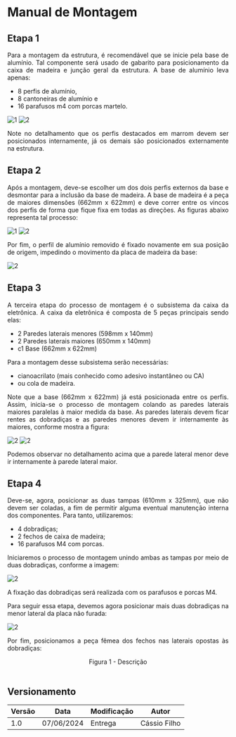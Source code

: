 # Manual de Montagem

## Etapa 1

<p style="text-align: justify;">
Para a montagem da estrutura, é recomendável que se inicie pela base de alumínio. Tal componente será usado de gabarito para posicionamento da caixa de madeira e junção geral da estrutura. A base de alumínio leva apenas:
</p>

* 8 perfis de alumínio,
* 8 cantoneiras de alumínio e 
* 16 parafusos m4 com porcas martelo.

![1](imagens/Manual_montagem_1.png)
![2](imagens/Manual_montagem_2.png)

<p style="text-align: justify;">
Note no detalhamento que os perfis destacados em marrom devem ser posicionados internamente, já os demais são posicionados externamente na estrutura.
</p>

## Etapa 2

<p style="text-align: justify;">
 Após a montagem, deve-se escolher um dos dois perfis externos da base e desmontar para a inclusão da base de madeira. A base de madeira é a peça de maiores dimensões (662mm x 622mm) e deve correr entre os vincos dos perfis de forma que fique fixa em todas as direções. As figuras abaixo representa tal processo:
</p>

![1](imagens/Manual_montagem_3.png)
![2](imagens/Manual_montagem_4.png)

<p style="text-align: justify;">
 Por fim, o perfil de alumínio removido é fixado novamente em sua posição de origem, impedindo o movimento da placa de madeira da base:
</p>

![2](imagens/Manual_montagem_5.png)

## Etapa 3

<p style="text-align: justify;">
 A terceira etapa do processo de montagem é o subsistema da caixa da eletrônica. A caixa da eletrônica é composta de 5 peças principais sendo elas: 
</p>

* 2 Paredes laterais menores (598mm x 140mm)
* 2 Paredes laterais maiores (650mm x 140mm)
* c1 Base (662mm x 622mm)

Para a montagem desse subsistema serão necessárias: 

* cianoacrilato (mais conhecido como adesivo instantâneo ou CA) 
* ou cola de madeira.

<p style="text-align: justify;">
 Note que a base (662mm x 622mm) já está posicionada entre os perfis. Assim, inicia-se o processo de montagem colando as paredes laterais maiores paralelas à maior medida da base. As paredes laterais devem ficar rentes as dobradiças e as paredes menores devem ir internamente às maiores, conforme mostra a figura:
</p>

![2](imagens/Manual_montagem_6.png)
![2](imagens/Manual_montagem_7.png)

<p style="text-align: justify;">
Podemos observar no detalhamento acima que a parede lateral menor deve ir internamente à parede lateral maior.
</p>


## Etapa 4

<p style="text-align: justify;">
Deve-se, agora, posicionar as duas tampas (610mm x 325mm), que não devem ser coladas, a fim de permitir alguma eventual manutenção interna dos componentes. Para tanto, utilizaremos:
</p>

* 4 dobradiças;
* 2 fechos de caixa de madeira;
* 16 parafusos M4 com porcas. 

<p style="text-align: justify;">
Iniciaremos o processo de montagem unindo ambas as tampas por meio de duas dobradiças, conforme a imagem:
</p>

![2](imagens/Manual_montagem_8.png)

<p style="text-align: justify;">
A fixação das dobradiças será realizada com os parafusos e porcas M4.
</p>

<p style="text-align: justify;">
Para seguir essa etapa, devemos agora posicionar mais duas dobradiças na menor lateral da placa não furada:
</p>

![2](imagens/Manual_montagem_9.png)

<p style="text-align: justify;">
Por fim, posicionamos a peça fêmea dos fechos nas laterais opostas às dobradiças: 
</p>

<p style="text-align: justify;">

</p>

<p style="text-align: justify;">

</p>

<p style="text-align: justify;">

</p>

<p style="text-align: justify;">

</p>

<p style="text-align: justify;">

</p>

<p style="text-align: justify;">

</p>

<p style="text-align: justify;">

</p>

<p style="text-align: justify;">

</p>

<div align="center">
    Figura 1 - Descrição
</div>
<br />


## Versionamento
| Versão | Data | Modificação | Autor |
|--|--|--|--|
| 1.0 | 07/06/2024 | Entrega | Cássio Filho |